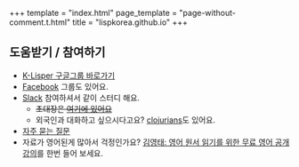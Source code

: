 +++
template = "index.html"
page_template = "page-without-comment.t.html"
title = "lispkorea.github.io"
+++

## 도움받기 / 참여하기

- [K-Lisper 구글그룹 바로가기](https://groups.google.com/forum/#!forum/lisp-korea)
- [<i class="fab fa-facebook"></i> Facebook](https://www.facebook.com/groups/defnclojure/) 그룹도 있어요.
- [<i class="fab fa-slack"></i> Slack](https://clojure-korea.slack.com/) 참여하셔서 같이 스터디 해요.
  - ~~초대장은 [여기에 있어요](https://clojure-korea-invitation.herokuapp.com/)~~
  - 외국인과 대화하고 싶으시다고요? [<i class="fab fa-slack"></i> clojurians](clojurians.net)도 있어요.
- [자주 묻는 질문](faq)
- 자료가 영어된게 많아서 걱정인가요? [김영태: 영어 원서 읽기를 위한 무료 영어 공개 강의](https://philoskim.github.io/english/)를 한번 들어 보세요.